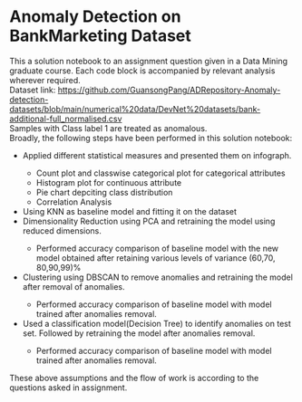 # Anomaly Detection on BankMarketing Dataset
This a solution notebook to an assignment question given in a Data Mining graduate course. Each code block is accompanied by relevant analysis wherever required. </br>
Dataset link: https://github.com/GuansongPang/ADRepository-Anomaly-detection-datasets/blob/main/numerical%20data/DevNet%20datasets/bank-additional-full_normalised.csv </br>
Samples with Class label 1 are treated as anomalous.</br>
Broadly, the following steps have been performed in this solution notebook:
<ul>
<li> Applied different statistical measures and presented them on infograph. </li>
 <ul>
<li> Count plot and classwise categorical plot for categorical attributes  </li>
<li> Histogram plot for continuous attribute</li>
<li > Pie chart depciting class distribution </li>
<li > Correlation Analysis </li>
</ul>
<li>Using KNN as baseline model and fitting it on the dataset </li>
<li> Dimensionality Reduction using PCA and retraining the model using reduced dimensions. </li>
<ul>
<li> Performed accuracy comparison of baseline model with the new model obtained after retaining various levels of variance (60,70, 80,90,99)% </li>

</ul>

  
<li> Clustering using DBSCAN to remove anomalies and retraining the model after removal of anomalies.</li> 

<ul>
<li> Performed accuracy comparison of baseline model with model trained after anomalies removal. </li>

</ul>


<li> Used a classification model(Decision Tree) to identify anomalies on test set. Followed by retraining the model after anomalies removal.</li>
  
  
<ul>
<li> Performed accuracy comparison of baseline model with model trained after anomalies removal. </li>

</ul>

  
 </ul>
These above assumptions and the flow of work is according to the questions asked in assignment.
